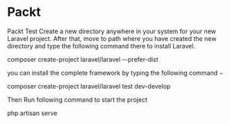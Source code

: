 # Packt
Packt Test
Create a new directory anywhere in your system for your new Laravel project. After that, move to path where you have created the new directory and type the following command there to install Laravel.

composer create-project laravel/laravel –-prefer-dist

you can install the complete framework by typing the following command −

composer create-project laravel/laravel test dev-develop

Then Run following command to start the project

php artisan serve
